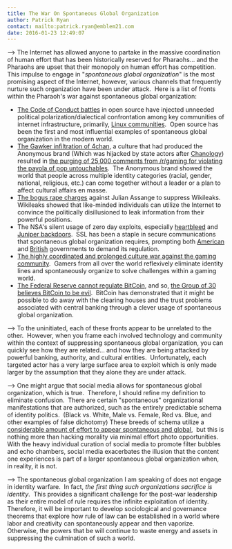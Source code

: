 ```yaml
---
title: The War On Spontaneous Global Organization
author: Patrick Ryan
contact: mailto:patrick.ryan@emblem21.com
date: 2016-01-23 12:49:07
---
```


--> The Internet has allowed anyone to partake in the massive coordination of human effort that has been historically reserved for Pharaohs... and the Pharaohs are upset that their monopoly on human effort has competition.  This impulse to engage in "_spontaneous global organization_" is the most promising aspect of the Internet, however, various channels that frequently nurture such organization have been under attack.  Here is a list of fronts within the Pharaoh's war against spontaneous global organization:

*   [The Code of Conduct battles](https://archive.is/Z4p9F) in open source have injected unneeded political polarization/dialectical confrontation among key communities of internet infrastructure, primarily, [Linux communities](https://archive.is/6oJva).  Open source has been the first and most influential examples of spontaneous global organization in the modern world.
*   [The Gawker infiltration of 4chan](https://archive.is/JSxKN), a culture that had produced the Anonymous brand (Which was hijacked by state actors after [Chanology](https://en.wikipedia.org/wiki/Project_Chanology)) resulted in [the purging of 25,000 comments from /r/gaming for violating the payola of pop untouchables](https://www.reddit.com/r/gaming/comments/2dz0gs/totalbiscuit_discusses_the_state_of_games/).  The Anonymous brand showed the world that people across multiple identity categories (racial, gender, national, religious, etc.) can come together without a leader or a plan to affect cultural affairs en masse.
*   [The bogus rape charges](https://archive.is/WFz5M) against Julian Assange to suppress Wikileaks.  Wikileaks showed that like-minded individuals can utilize the Internet to convince the politically disillusioned to leak information from their powerful positions.
*   The NSA's silent usage of zero day exploits, especially [heartbleed](https://archive.is/lBetf) and [Juniper backdoors](https://archive.is/btH83).  SSL has been a staple in secure communications that spontaneous global organization requires, prompting both [American ](https://archive.is/PMiHL)and [British](https://archive.is/yfNxX) governments to demand its regulation.
*   [The highly coordinated and prolonged culture war against the gaming community](https://archive.is/EgUGR).  Gamers from all over the world reflexively eliminate identity lines and spontaneously organize to solve challenges within a gaming world.
*   [The Federal Reserve cannot regulate BitCoin](https://archive.is/V0A0S), and so, [the Group of 30 believes BitCoin to be evil](https://archive.is/bEwbh).  BitCoin has demonstrated that it might be possible to do away with the clearing houses and the trust problems associated with central banking through a clever usage of spontaneous global organization.

--> To the uninitiated, each of these fronts appear to be unrelated to the other.  However, when you frame each involved technology and community within the context of suppressing spontaneous global organization, you can quickly see how they are related... and how they are being attacked by powerful banking, authority, and cultural entities.  Unfortunately, each targeted actor has a very large surface area to exploit which is only made larger by the assumption that they alone they are under attack.

--> One might argue that social media allows for spontaneous global organization, which is true.  Therefore, I should refine my definition to eliminate confusion.  There are certain "spontaneous" organizational manifestations that are authorized, such as the entirely predictable schema of identity politics.  (Black vs. White, Male vs. Female, Red vs. Blue, and other examples of false dichotomy) These breeds of schema utilize a [considerable amount of effort to appear spontaneous and global](https://archive.is/hnlih),  but this is nothing more than hacking morality via minimal effort photo opportunities.  With the heavy individual curation of social media to promote filter bubbles and echo chambers, social media exacerbates the illusion that the content one experiences is part of a larger spontaneous global organization when, in reality, it is not.

--> The spontaneous global organization I am speaking of does not engage in identity warfare.  In fact, _the first thing such organizations sacrifice is identity_.  This provides a significant challenge for the post-war leadership as their entire model of rule requires the infinite exploitation of identity.  Therefore, it will be important to develop sociological and governance theorems that explore how rule of law can be established in a world where labor and creativity can spontaneously appear and then vaporize.  Otherwise, the powers that be will continue to waste energy and assets in suppressing the culmination of such a world.